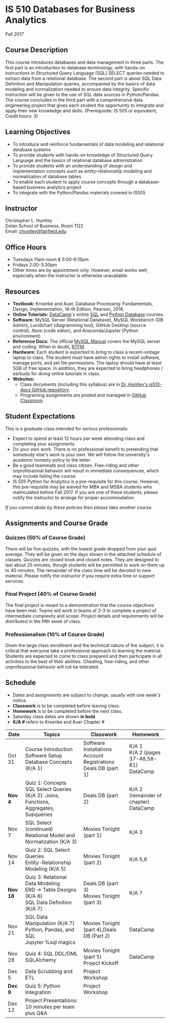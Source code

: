 # IS 510 Databases for Business Analytics
*Fall 2017*
## Course Description
This course introduces databases and data management in three parts. The first part is an introduction to database terminology, with hands-on instructions in Structured Query Language (SQL) SELECT queries needed to extract data from a relational database.
The second part is about SQL Data Definition and Manipulation queries, accompanied by the basics of data modeling and normalization needed to ensure data integrity. Specific instruction will be given to the use of SQL data sources in Python/Pandas. The course concludes in the third part with a comprehensive data engineering project that gives each student the opportunity to integrate and apply their new knowledge and skills. (Prerequisite: IS 505 or equivalent; Credit hours: 3)

## Learning Objectives

* To introduce and reinforce fundamentals of data modeling and relational database systems
* To provide students with hands-on knowledge of Structured Query Language and the basics of relational database administration
* To provide students with an understanding of design and implementation concepts such as entity-relationship modeling and normalization of database tables
* To enable each student to apply course concepts through a database-based business analytics project
* To integrate with the Python/Pandas materials covered in IS505


## Instructor
Christopher L. Huntley  
Dolan School of Business, Room 1122  
Email: chuntley@fairfield.edu  

## Office Hours
  * Tuesdays 11am-noon & 5:00-6:15pm
  * Fridays 2:00-3:30pm  
  * Other times are by appointment only. However, email works well, especially when the instructor is otherwise unavailable.

## Resources
* **Textbook:** Kroenke and Auer, Database Processing: Fundamentals, Design, Implementation, 14-th Edition, Pearson, 2016.
* **Online Tutorials:** [DataCamp](https://www.datacamp.com)'s online [SQL](https://www.datacamp.com/courses/intro-to-sql-for-data-science) and [Python Database](https://www.datacamp.com/courses/introduction-to-relational-databases-in-python) courses.
* **Software:** MySQL Server (Relational Database), MySQL Workbench (DB Admin), Lucidchart (diagramming tool), GitHub Desktop (source control), Atom (code editor), and Anaconda/Jupyter (Python environment)
* **Reference Docs:** The official [MySQL Manual](https://dev.mysql.com/doc/refman/5.7/en) covers the MySQL server and coding. When in doubt, [RTFM](https://en.wikipedia.org/wiki/RTFM).
* **Hardware:** Each student is expected to bring to class a recent-vintage laptop to class. The student must have admin rights to install software, manage ports, and set file permissions. The laptop should have at least 5GB of free space. In addition, they are expected to bring headphones / earbuds for doing online tutorials in class.
* **Websites:**  
    * Class documents (including this syllabus) are in [Dr. Huntley's is510-docs GitHub repository](https://github.com/christopherhuntley/is510-docs).
    * Programing assignments are posted and managed in [GitHub Classroom](https://classroom.github.com/classrooms/32963627-is510-databases-for-analytics-fall-2017).

## Student Expectations
This is a graduate class intended for serious professionals:
* Expect to spend at least 12 hours per week attending class and completing your assignments.
* Do your own work. There is no professional benefit to pretending that somebody else's work is your own. We will follow the university's academic honesty policy to the letter.
* Be a good teammate and class citizen. Free-riding and other unprofessional behavior will result in immediate consequences, which may include failing the course.
* IS 505 Python for Analytics is a pre-requisite for this course. However, this pre-requisite may be waived for MBA and MSBA students who matriculated before Fall 2017. If you are one of these students, please notify the instructor to arrange for proper accommodation.

*If you cannot abide by these policies then please take another course.*

## Assignments and Course Grade
### Quizzes (50% of Course Grade)
There will be five quizzes, with the lowest grade dropped from your quiz average. They will be given on the days shown in the attached schedule of classes. Quizzes are closed book and closed notes. They are designed to last about 25 minutes, though students will be permitted to work on them up to 40 minutes. The remainder of the class time will be devoted to new material. Please notify the instructor if you require extra time or support services.  
### Final Project (40% of Course Grade)
The final project is meant to a demonstration that the course objectives have been met. Teams will work in teams of 2-3 to complete a project of intermediate complexity and scope. Project details and requirements will be distributed in the fifth week of class.
### Professionalism (10% of Course Grade)
Given the large class enrollment and the technical nature of the subject, it is critical that everyone take a professional approach to learning the material. Students are expected to come to class prepared and then participate in all activities to the best of their abilities. Cheating, free-riding, and other unprofessional behavior will not be tolerated.   

## Schedule
* Dates and assignments are subject to change, usually with one week's notice.
* **Classwork** is to be completed before leaving class.
* **Homework** is to be completed before the next class.
* Saturday class dates are shown **in bold**.
* **K/A #** refers to Kroenke and Auer Chapter #

| Date | Topics          | Classwork | Homework |
|------|-----------------|-----------|----------|
|Oct 31|Course Introduction<br>Software Setup<br>Database Concepts (K/A 1)|Software Installations<br>Account Registrations<br>Deals DB (part 1)|K/A 1<br>K/A 2 (pages 37-48,58-61)<br>DataCamp|
|**Nov 4**|Quiz 1: Concepts<br>SQL Select Queries (K/A 2): Joins, Functions, Aggregates, Subqueries|Deals DB (part 2)|K/A 2 (remainder of chapter)<br>DataCamp|
|Nov 7| SQL Select (continued)<br>Relational Model and Normalization (K/A 3)|Movies Tonight (part 1)|K/A 3|
|Nov 14|Quiz 2: SQL Select Queries<br>Entity-Relationship Modeling (K/A 5)|Movies Tonight (part 2)|K/A 5,6|
|**Nov 18**|Quiz 3: Relational Data Modeling<br>ERD → Table Designs (K/A 6)<br>SQL Data Definition (K/A 7)|Deals DB (part 3)<br>Movies Tonight (part 3)|K/A 7|
|Nov 21|SQL Data Manipulation (K/A 7)<br>Python, Pandas, and SQL<br>Jupyter %sql magics|Movies Tonight (part 4),Deals DB (Part 2)|DataCamp|
|Nov 28|Quiz 4: SQL DDL/DML<br>SQLAlchemy|Movies Tonight (part 5)<br>Project Kickoff|DataCamp|
|Dec 5|Data Scrubbing and ETL|Project Workshop| |
|**Dec 9**|Quiz 5: Python Integration|Project Workshop| |
|Dec 12|Project Presentations: 10 minutes per team plus Q&A|||

